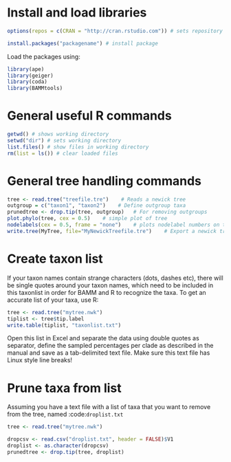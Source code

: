 Install and load libraries
==========================

```R
options(repos = c(CRAN = "http://cran.rstudio.com")) # sets repository
```

```R
install.packages("packagename") # install package
```

Load the packages using:

```R
library(ape)
library(geiger)
library(coda)
library(BAMMtools)
```


General useful R commands
=========================

```R
getwd() # shows working directory
setwd("dir") # sets working directory
list.files() # show files in working directory
rm(list = ls()) # clear loaded files
```

General tree handling commands
==============================

```R
tree <- read.tree("treefile.tre")    # Reads a newick tree
outgroup = c("taxon1", "taxon2")    # Define outgroup taxa
prunedtree <- drop.tip(tree, outgroup)   # For removing outgroups
plot.phylo(tree, cex = 0.5)    # simple plot of tree
nodelabels(cex = 0.5, frame = "none")    # plots nodelabel numbers on tree
write.tree(MyTree, file="MyNewickTreefile.tre")    # Export a newick tree
```

Create taxon list
=================

If your taxon names contain strange characters (dots, dashes etc), there will be single quotes around your taxon names, which need to be included in this taxonlist in order for BAMM and R to recognize the taxa. To get an accurate list of your taxa, use R:

```R
tree <- read.tree("mytree.nwk")
tiplist <- tree$tip.label
write.table(tiplist, "taxonlist.txt")
```

Open this list in Excel and separate the data using double quotes as separator, define the sampled percentages per clade as described in the manual and save as a tab-delimited text file. Make sure this text file has Linux style line breaks! 


Prune taxa from list
====================

Assuming you have a text file with a list of taxa that you want to remove from the tree, named :code:`droplist.txt`

```R
tree <- read.tree("mytree.nwk")

dropcsv <- read.csv("droplist.txt", header = FALSE)$V1
droplist <- as.character(dropcsv)
prunedtree <- drop.tip(tree, droplist)
```



